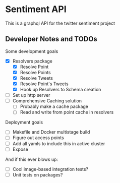 # Sentiment API

This is a graphql API for the twitter sentiment project

## Developer Notes and TODOs

Some development goals

- [x] Resolvers package
	- [x] Resolve Point
	- [x] Resolve Points
	- [x] Resolve Tweets
	- [x] Resolve Point's Tweets
	- [x] Hook up Resolvers to Schema creation
- [ ] Set up http server
- [ ] Comprehensive Caching solution
	- [ ] Probably make a cache package
	- [ ] Read and write from point cache in resolvers

Deployment goals

- [ ] Makefile and Docker multistage build
- [ ] Figure out access points
- [ ] Add all yamls to include this in active cluster
- [ ] Expose

And if this ever blows up:

- [ ] Cool image-based integration tests?
- [ ] Unit tests on packages?
